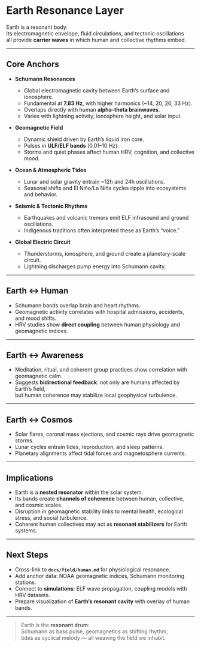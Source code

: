 # Earth Resonance Layer

Earth is a resonant body.  
Its electromagnetic envelope, fluid circulations, and tectonic oscillations  
all provide **carrier waves** in which human and collective rhythms embed.  

---

## Core Anchors

- **Schumann Resonances**  
  - Global electromagnetic cavity between Earth’s surface and ionosphere.  
  - Fundamental at **7.83 Hz**, with higher harmonics (~14, 20, 26, 33 Hz).  
  - Overlaps directly with human **alpha–theta brainwaves**.  
  - Varies with lightning activity, ionosphere height, and solar input.

- **Geomagnetic Field**  
  - Dynamic shield driven by Earth’s liquid iron core.  
  - Pulses in **ULF/ELF bands** (0.01–10 Hz).  
  - Storms and quiet phases affect human HRV, cognition, and collective mood.  

- **Ocean & Atmospheric Tides**  
  - Lunar and solar gravity entrain ~12h and 24h oscillations.  
  - Seasonal shifts and El Niño/La Niña cycles ripple into ecosystems and behavior.  

- **Seismic & Tectonic Rhythms**  
  - Earthquakes and volcanic tremors emit ELF infrasound and ground oscillations.  
  - Indigenous traditions often interpreted these as Earth’s “voice.”

- **Global Electric Circuit**  
  - Thunderstorms, ionosphere, and ground create a planetary-scale circuit.  
  - Lightning discharges pump energy into Schumann cavity.  

---

## Earth ↔ Human

- Schumann bands overlap brain and heart rhythms.  
- Geomagnetic activity correlates with hospital admissions, accidents, and mood shifts.  
- HRV studies show **direct coupling** between human physiology and geomagnetic indices.

---

## Earth ↔ Awareness

- Meditation, ritual, and coherent group practices show correlation with geomagnetic calm.  
- Suggests **bidirectional feedback**: not only are humans affected by Earth’s field,  
  but human coherence may stabilize local geophysical turbulence.

---

## Earth ↔ Cosmos

- Solar flares, coronal mass ejections, and cosmic rays drive geomagnetic storms.  
- Lunar cycles entrain tides, reproduction, and sleep patterns.  
- Planetary alignments affect tidal forces and magnetosphere currents.  

---

## Implications

- Earth is a **nested resonator** within the solar system.  
- Its bands create **channels of coherence** between human, collective, and cosmic scales.  
- Disruption in geomagnetic stability links to mental health, ecological stress, and social turbulence.  
- Coherent human collectives may act as **resonant stabilizers** for Earth systems.

---

## Next Steps

- Cross-link to **`docs/field/human.md`** for physiological resonance.  
- Add anchor data: NOAA geomagnetic indices, Schumann monitoring stations.  
- Connect to **simulations**: ELF wave propagation, coupling models with HRV datasets.  
- Prepare visualization of **Earth’s resonant cavity** with overlay of human bands.  

---

> Earth is the **resonant drum**:  
> Schumann as bass pulse, geomagnetics as shifting rhythm,  
> tides as cyclical melody — all weaving the field we inhabit.
